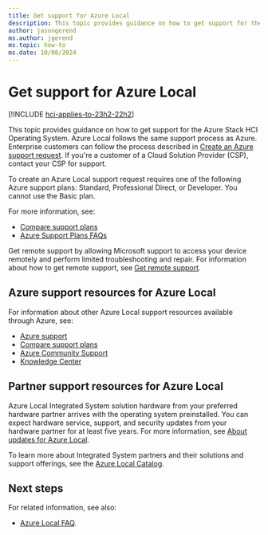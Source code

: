 ```yaml
---
title: Get support for Azure Local
description: This topic provides guidance on how to get support for the Azure Stack HCI Operating System.
author: jasongerend
ms.author: jgerend
ms.topic: how-to
ms.date: 10/08/2024
---
```


# Get support for Azure Local

[!INCLUDE [hci-applies-to-23h2-22h2](../../includes/hci-applies-to-23h2-22h2.md)]

This topic provides guidance on how to get support for the Azure Stack HCI Operating System. Azure Local follows the same support process as Azure. Enterprise customers can follow the process described in [Create an Azure support request](/azure/azure-portal/supportability/how-to-create-azure-support-request). If you're a customer of a Cloud Solution Provider (CSP), contact your CSP for support.

To create an Azure Local support request requires one of the following Azure support plans: Standard, Professional Direct, or Developer. You cannot use the Basic plan.

For more information, see:

- [Compare support plans](https://azure.microsoft.com/support/plans/)
- [Azure Support Plans FAQs](https://azure.microsoft.com/support/faq/)

Get remote support by allowing Microsoft support to access your device remotely and perform limited troubleshooting and repair. For information about how to get remote support, see [Get remote support](get-remote-support.md).

## Azure support resources for Azure Local

For information about other Azure Local support resources available through Azure, see:

- [Azure support](https://azure.microsoft.com/support/options/)
- [Compare support plans](https://azure.microsoft.com/support/plans/)
- [Azure Community Support](https://azure.microsoft.com/support/community/)
- [Knowledge Center](https://azure.microsoft.com/resources/knowledge-center/)

## Partner support resources for Azure Local

Azure Local Integrated System solution hardware from your preferred hardware partner arrives with the operating system preinstalled. You can expect hardware service, support, and security updates from your hardware partner for at least five years. For more information, see [About updates for Azure Local](../update/update-phases-23h2.md).

To learn more about Integrated System partners and their solutions and support offerings, see the [Azure Local Catalog](https://aka.ms/AzureStackHCICatalog).

## Next steps

For related information, see also:

- [Azure Local FAQ](../faq.yml).
